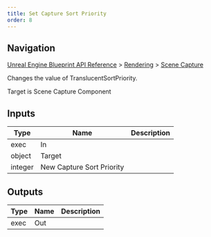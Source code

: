 ```yaml
---
title: Set Capture Sort Priority
order: 8
---
```

## Navigation

[Unreal Engine Blueprint API Reference](https://dev.epicgames.com/documentation/en-us/unreal-engine/BlueprintAPI) > [Rendering](https://dev.epicgames.com/documentation/en-us/unreal-engine/BlueprintAPI/Rendering) > [Scene Capture](https://dev.epicgames.com/documentation/en-us/unreal-engine/BlueprintAPI/Rendering/SceneCapture)

Changes the value of TranslucentSortPriority.

Target is Scene Capture Component

## Inputs

| Type | Name | Description |
| --- | --- | --- |
| exec | In |  |
| object | Target |  |
| integer | New Capture Sort Priority |  |

## Outputs

| Type | Name | Description |
| --- | --- | --- |
| exec | Out |  |
